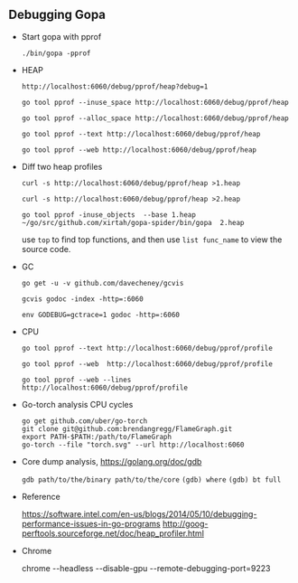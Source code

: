 
## Debugging Gopa

* Start gopa with pprof

    `./bin/gopa -pprof`
    
    
* HEAP

    `http://localhost:6060/debug/pprof/heap?debug=1`

    `go tool pprof --inuse_space http://localhost:6060/debug/pprof/heap`

    `go tool pprof --alloc_space http://localhost:6060/debug/pprof/heap`

    `go tool pprof --text http://localhost:6060/debug/pprof/heap`

    `go tool pprof --web http://localhost:6060/debug/pprof/heap`


* Diff two heap profiles

    `curl -s http://localhost:6060/debug/pprof/heap >1.heap`
    
    `curl -s http://localhost:6060/debug/pprof/heap >2.heap`
    
    `go tool pprof -inuse_objects  --base 1.heap ~/go/src/github.com/xirtah/gopa-spider/bin/gopa  2.heap`
    
    use `top` to find top functions, and then use `list func_name` to view the source code.


* GC

    `go get -u -v github.com/davecheney/gcvis`

    `gcvis godoc -index -http=:6060`

    `env GODEBUG=gctrace=1 godoc -http=:6060`

* CPU

    `go tool pprof --text http://localhost:6060/debug/pprof/profile`

    `go tool pprof --web  http://localhost:6060/debug/pprof/profile`

    `go tool pprof --web --lines  http://localhost:6060/debug/pprof/profile`


* Go-torch analysis CPU cycles

    ```
    go get github.com/uber/go-torch
    git clone git@github.com:brendangregg/FlameGraph.git
    export PATH-$PATH:/path/to/FlameGraph
    go-torch --file "torch.svg" --url http://localhost:6060
    ```
    
* Core dump analysis, https://golang.org/doc/gdb

    `gdb path/to/the/binary path/to/the/core`
    `(gdb) where`
    `(gdb) bt full`


* Reference

    https://software.intel.com/en-us/blogs/2014/05/10/debugging-performance-issues-in-go-programs
    http://goog-perftools.sourceforge.net/doc/heap_profiler.html
    

* Chrome

    chrome --headless --disable-gpu --remote-debugging-port=9223
